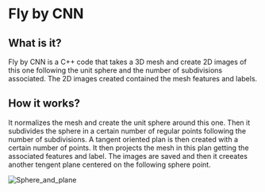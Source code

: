 # Fly by CNN

## What is it?
Fly by CNN is a C++ code that takes a 3D mesh and create 2D images of this one following the unit sphere and the number of subdivisions associated. The 2D images created contained the mesh features and labels.

## How it works?
It normalizes the mesh and create the unit sphere around this one. Then it subdivides the sphere in a certain number of regular points following the number of subdivisions. A tangent oriented plan is then created with a certain number of points. It then projects the mesh in this plan getting the associated features and label. The images are saved and then it creeates another tengent plane centered on the following sphere point.

![Sphere_and_plane](https://github.com/MaximeDum/fly-by-cnn/tree/master/docs/Sphere_and_plane.png?raw=true)



